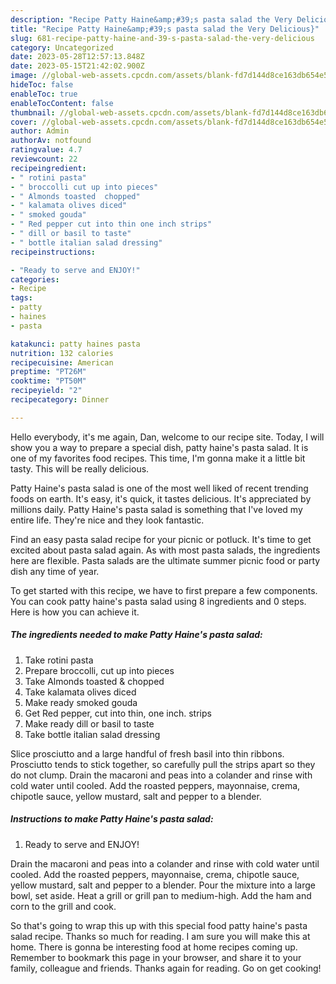 ```yaml
---
description: "Recipe Patty Haine&amp;#39;s pasta salad the Very Delicious}"
title: "Recipe Patty Haine&amp;#39;s pasta salad the Very Delicious}"
slug: 681-recipe-patty-haine-and-39-s-pasta-salad-the-very-delicious
category: Uncategorized
date: 2023-05-28T12:57:13.848Z
date: 2023-05-15T21:42:02.900Z
image: //global-web-assets.cpcdn.com/assets/blank-fd7d144d8ce163db654e5a02c40b08a2775adb7897d16e4062681dc7e1b2800f.png
hideToc: false
enableToc: true
enableTocContent: false
thumbnail: //global-web-assets.cpcdn.com/assets/blank-fd7d144d8ce163db654e5a02c40b08a2775adb7897d16e4062681dc7e1b2800f.png
cover: //global-web-assets.cpcdn.com/assets/blank-fd7d144d8ce163db654e5a02c40b08a2775adb7897d16e4062681dc7e1b2800f.png
author: Admin
authorAv: notfound
ratingvalue: 4.7
reviewcount: 22
recipeingredient:
- " rotini pasta"
- " broccolli cut up into pieces"
- " Almonds toasted  chopped"
- " kalamata olives diced"
- " smoked gouda"
- " Red pepper cut into thin one inch strips"
- " dill or basil to taste"
- " bottle italian salad dressing"
recipeinstructions:

- "Ready to serve and ENJOY!"
categories:
- Recipe
tags:
- patty
- haines
- pasta

katakunci: patty haines pasta 
nutrition: 132 calories
recipecuisine: American
preptime: "PT26M"
cooktime: "PT50M"
recipeyield: "2"
recipecategory: Dinner

---
```



Hello everybody, it's me again, Dan, welcome to our recipe site. Today, I will show you a way to prepare a special dish, patty haine&#39;s pasta salad. It is one of my favorites food recipes. This time, I'm gonna make it a little bit tasty. This will be really delicious.

Patty Haine&#39;s pasta salad is one of the most well liked of recent trending foods on earth. It's easy, it's quick, it tastes delicious. It's appreciated by millions daily. Patty Haine&#39;s pasta salad is something that I've loved my entire life. They're nice and they look fantastic.

Find an easy pasta salad recipe for your picnic or potluck. It&#39;s time to get excited about pasta salad again. As with most pasta salads, the ingredients here are flexible. Pasta salads are the ultimate summer picnic food or party dish any time of year.


To get started with this recipe, we have to first prepare a few components. You can cook patty haine&#39;s pasta salad using 8 ingredients and 0 steps. Here is how you can achieve it.

<!--inarticleads1-->

##### The ingredients needed to make Patty Haine&#39;s pasta salad:

1. Take  rotini pasta
1. Prepare  broccolli, cut up into pieces
1. Take  Almonds toasted &amp; chopped
1. Take  kalamata olives diced
1. Make ready  smoked gouda
1. Get  Red pepper, cut into thin, one inch. strips
1. Make ready  dill or basil to taste
1. Take  bottle italian salad dressing


Slice prosciutto and a large handful of fresh basil into thin ribbons. Prosciutto tends to stick together, so carefully pull the strips apart so they do not clump. Drain the macaroni and peas into a colander and rinse with cold water until cooled. Add the roasted peppers, mayonnaise, crema, chipotle sauce, yellow mustard, salt and pepper to a blender. 

<!--inarticleads2-->

##### Instructions to make Patty Haine&#39;s pasta salad:


1. Ready to serve and ENJOY!

Drain the macaroni and peas into a colander and rinse with cold water until cooled. Add the roasted peppers, mayonnaise, crema, chipotle sauce, yellow mustard, salt and pepper to a blender. Pour the mixture into a large bowl, set aside. Heat a grill or grill pan to medium-high. Add the ham and corn to the grill and cook. 

So that's going to wrap this up with this special food patty haine&#39;s pasta salad recipe. Thanks so much for reading. I am sure you will make this at home. There is gonna be interesting food at home recipes coming up. Remember to bookmark this page in your browser, and share it to your family, colleague and friends. Thanks again for reading. Go on get cooking!
